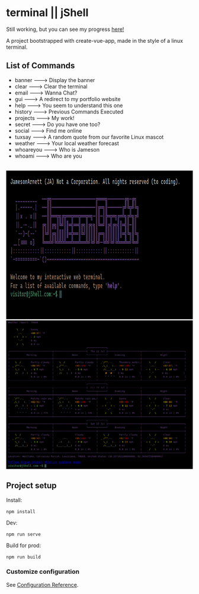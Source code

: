 # terminal || jShell

Still working, but you can see my progress <a href="https://jamesonarnett.github.io/terminal/">here!</a>

A project bootstrapped with create-vue-app, made in the style of a linux terminal.

## List of Commands

<ul> 
  <li>banner     --->  Display the banner</li>
  <li>clear      --->  Clear the terminal</li>
  <li>email      --->  Wanna Chat?</li>
  <li>gui        --->  A redirect to my portfolio website</li>
  <li>help       --->  You seem to understand this one</li>
  <li>history    --->  Previous Commands Executed</li>
  <li>projects   --->  My work!</li>
  <li>secret     --->  Do you have one too?</li>
  <li>social     --->  Find me online</li>
  <li>tuxsay     --->  A random quote from our favorite Linux mascot</li>
  <li>weather    --->  Your local weather forecast</li>
  <li>whoareyou  --->  Who is Jameson</li>
  <li>whoami     --->  Who are you</li>
</ul>

<br />

<img src="./imgs/terminal.png" alt="terminal index" width="800" height="400" />
<img src="./imgs/terminalWeather.png" alt="terminal index" width="800" height="400" />

## Project setup

Install:<br />

```
npm install
```

Dev:<br />

```
npm run serve
```

Build for prod:<br />

```
npm run build
```

### Customize configuration

See [Configuration Reference](https://cli.vuejs.org/config/).
